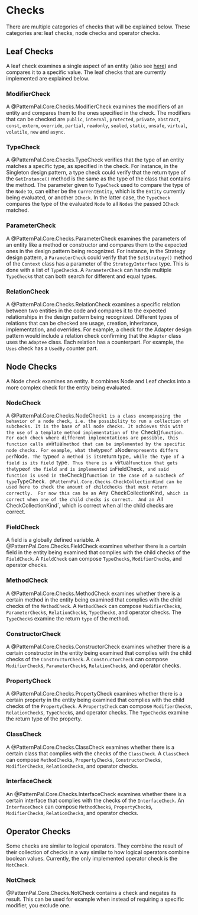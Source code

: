 # Checks

There are multiple categories of checks that will be explained below. These categories are: leaf checks, node checks and operator checks.

## Leaf Checks

A leaf check examines a single aspect of an entity (also see [here](syntax_graph.md)) and compares it to a specific value. The leaf checks that are currently implemented are explained below.

### ModifierCheck

A @PatternPal.Core.Checks.ModifierCheck examines the modifiers of an entity and compares them to the ones specified in the check. The modifiers that can be checked are `public`, `internal`, `protected`, `private`, `abstract`, `const`, `extern`, `override`, `partial`, `readonly`, `sealed`, `static`, `unsafe`, `virtual`, `volatile`, `new` and `async`.

### TypeCheck

A @PatternPal.Core.Checks.TypeCheck verifies that the type of an entity matches a specific
type, as specified in the check. For instance,
in the Singleton design pattern, a type check could verify that the
return type of the `GetInstance()` method is the same as the type of the
class that contains the method. The parameter given to `TypeCheck` used to compare the type of the `Node` to, can either be the `CurrentEntity`, which is the `Entity` currently being evaluated,
or another `ICheck`. In the latter case, the `TypeCheck` compares the type of the evaluated `Node` to all `Node`s the passed `ICheck` matched.

### ParameterCheck

A @PatternPal.Core.Checks.ParameterCheck examines the parameters of an entity like a method or
constructor and compares them to the expected ones in the design pattern
being recognized. For instance, in the Strategy design pattern, a
`ParameterCheck` could verify that the `SetStrategy()` method of the `Context`
class has a parameter of the `StrategyInterface` type. This is done with a list of
`TypeCheck`s. A `ParameterCheck` can handle multiple `TypeCheck`s that can both search for different and equal types.

### RelationCheck

A @PatternPal.Core.Checks.RelationCheck examines a specific relation between two entities in
the code and compares it to the expected relationships in the design
pattern being recognized. Different types of relations that can be
checked are usage, creation, inheritance, implementation, and overrides. For
example, a check for the Adapter design pattern would include a relation
check confirming that the `Adapter` class uses the `Adaptee` class. Each relation has a counterpart. For example,
the `Uses` check has a `UsedBy` counter part. 

## Node Checks

A Node check examines an entity. It combines Node and Leaf checks into a
more complex check for the entity being evaluated.

### NodeCheck

A @PatternPal.Core.Checks.NodeCheck`1 is a class encompassing the behavior of a node check, i.e.
the possibility to run a collection of subchecks. It is the base of all
node checks. It achieves this with the use of a template method
implementation of the `Check()` function. For each check where different
implementations are possible, this function calls a `virtual` method that
can be implemented by the specific node checks. For example, what the
`type` of a `Node` represents differs per `Node`. The `type` of a method is its
`return type`, while the type of a field is its field `type`. Thus
there is a `virtual` function that gets the `type` of the field and is
implemented in `FieldCheck`, and said function is used in
the`Check()` function in the case of a subcheck of type `TypeCheck`.
@PatternPal.Core.Checks.CheckCollectionKind can be used here to check the amount of childchecks that must return correctly. 
For now this can be an `Any` `CheckCollectionKind`, which is correct when one of the child checks is correct. 
And an `All` `CheckCollectionKind`, which is correct when all the child checks are correct.

### FieldCheck

A field is a globally defined variable. A @PatternPal.Core.Checks.FieldCheck examines whether
there is a certain field in the entity being examined that complies with
the child checks of the `FieldCheck`. A `FieldCheck` can compose `TypeCheck`s,
`ModifierCheck`s, and operator checks.

### MethodCheck

A @PatternPal.Core.Checks.MethodCheck examines whether there is a certain method in the entity
being examined that complies with the child checks of the `MethodCheck`. A
`MethodCheck` can compose `ModifierCheck`s, `ParameterCheck`s, `RelationCheck`s,
`TypeCheck`s, and operator checks. The `TypeCheck`s examine the return `type`
of the method.

### ConstructorCheck

A @PatternPal.Core.Checks.ConstructorCheck examines whether there is a certain constructor in
the entity being examined that complies with the child checks of the
`ConstructorCheck`. A `ConstructorCheck` can compose `ModifierCheck`s,
`ParameterCheck`s, `RelationCheck`s, and operator checks.

### PropertyCheck

A @PatternPal.Core.Checks.PropertyCheck examines whether there is a certain property in the
entity being examined that complies with the child checks of the
`PropertyCheck`. A `PropertyCheck` can compose `ModifierCheck`s,
`RelationCheck`s, `TypeCheck`s, and operator checks. The `TypeCheck`s examine
the return type of the property.

### ClassCheck

A @PatternPal.Core.Checks.ClassCheck examines whether there is a certain class that complies
with the checks of the `ClassCheck`. A `ClassCheck` can compose
`MethodCheck`s, `PropertyCheck`s, `ConstructorCheck`s, `ModifierCheck`s,
`RelationCheck`s, and operator checks.

### InterfaceCheck

An @PatternPal.Core.Checks.InterfaceCheck examines whether there is a certain interface that
complies with the checks of the `InterfaceCheck`. An `InterfaceCheck` can
compose `MethodCheck`s, `PropertyCheck`s, `ModifierCheck`s, `RelationCheck`s,
and operator checks.

## Operator Checks

Some checks are similar to logical operators. They combine the result of
their collection of checks in a way similar to how logical operators
combine boolean values. Currently, the only implemented operator check
is the `NotCheck`.

### NotCheck

@PatternPal.Core.Checks.NotCheck contains a check and negates its result. This can be used for
example when instead of requiring a specific modifier, you exclude one.
